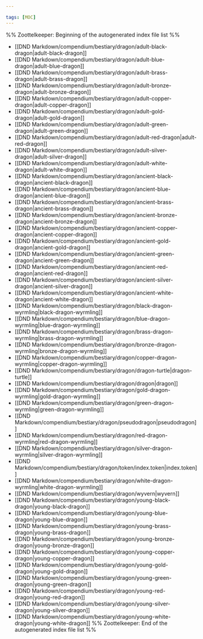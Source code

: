 ```yaml
---

tags: [MOC]
---
```

%% Zoottelkeeper: Beginning of the autogenerated index file list  %%
-  [[DND Markdown/compendium/bestiary/dragon/adult-black-dragon|adult-black-dragon]]
-  [[DND Markdown/compendium/bestiary/dragon/adult-blue-dragon|adult-blue-dragon]]
-  [[DND Markdown/compendium/bestiary/dragon/adult-brass-dragon|adult-brass-dragon]]
-  [[DND Markdown/compendium/bestiary/dragon/adult-bronze-dragon|adult-bronze-dragon]]
-  [[DND Markdown/compendium/bestiary/dragon/adult-copper-dragon|adult-copper-dragon]]
-  [[DND Markdown/compendium/bestiary/dragon/adult-gold-dragon|adult-gold-dragon]]
-  [[DND Markdown/compendium/bestiary/dragon/adult-green-dragon|adult-green-dragon]]
-  [[DND Markdown/compendium/bestiary/dragon/adult-red-dragon|adult-red-dragon]]
-  [[DND Markdown/compendium/bestiary/dragon/adult-silver-dragon|adult-silver-dragon]]
-  [[DND Markdown/compendium/bestiary/dragon/adult-white-dragon|adult-white-dragon]]
-  [[DND Markdown/compendium/bestiary/dragon/ancient-black-dragon|ancient-black-dragon]]
-  [[DND Markdown/compendium/bestiary/dragon/ancient-blue-dragon|ancient-blue-dragon]]
-  [[DND Markdown/compendium/bestiary/dragon/ancient-brass-dragon|ancient-brass-dragon]]
-  [[DND Markdown/compendium/bestiary/dragon/ancient-bronze-dragon|ancient-bronze-dragon]]
-  [[DND Markdown/compendium/bestiary/dragon/ancient-copper-dragon|ancient-copper-dragon]]
-  [[DND Markdown/compendium/bestiary/dragon/ancient-gold-dragon|ancient-gold-dragon]]
-  [[DND Markdown/compendium/bestiary/dragon/ancient-green-dragon|ancient-green-dragon]]
-  [[DND Markdown/compendium/bestiary/dragon/ancient-red-dragon|ancient-red-dragon]]
-  [[DND Markdown/compendium/bestiary/dragon/ancient-silver-dragon|ancient-silver-dragon]]
-  [[DND Markdown/compendium/bestiary/dragon/ancient-white-dragon|ancient-white-dragon]]
-  [[DND Markdown/compendium/bestiary/dragon/black-dragon-wyrmling|black-dragon-wyrmling]]
-  [[DND Markdown/compendium/bestiary/dragon/blue-dragon-wyrmling|blue-dragon-wyrmling]]
-  [[DND Markdown/compendium/bestiary/dragon/brass-dragon-wyrmling|brass-dragon-wyrmling]]
-  [[DND Markdown/compendium/bestiary/dragon/bronze-dragon-wyrmling|bronze-dragon-wyrmling]]
-  [[DND Markdown/compendium/bestiary/dragon/copper-dragon-wyrmling|copper-dragon-wyrmling]]
-  [[DND Markdown/compendium/bestiary/dragon/dragon-turtle|dragon-turtle]]
-  [[DND Markdown/compendium/bestiary/dragon/dragon|dragon]]
-  [[DND Markdown/compendium/bestiary/dragon/gold-dragon-wyrmling|gold-dragon-wyrmling]]
-  [[DND Markdown/compendium/bestiary/dragon/green-dragon-wyrmling|green-dragon-wyrmling]]
-  [[DND Markdown/compendium/bestiary/dragon/pseudodragon|pseudodragon]]
-  [[DND Markdown/compendium/bestiary/dragon/red-dragon-wyrmling|red-dragon-wyrmling]]
-  [[DND Markdown/compendium/bestiary/dragon/silver-dragon-wyrmling|silver-dragon-wyrmling]]
-  [[DND Markdown/compendium/bestiary/dragon/token/index.token|index.token]]
-  [[DND Markdown/compendium/bestiary/dragon/white-dragon-wyrmling|white-dragon-wyrmling]]
-  [[DND Markdown/compendium/bestiary/dragon/wyvern|wyvern]]
-  [[DND Markdown/compendium/bestiary/dragon/young-black-dragon|young-black-dragon]]
-  [[DND Markdown/compendium/bestiary/dragon/young-blue-dragon|young-blue-dragon]]
-  [[DND Markdown/compendium/bestiary/dragon/young-brass-dragon|young-brass-dragon]]
-  [[DND Markdown/compendium/bestiary/dragon/young-bronze-dragon|young-bronze-dragon]]
-  [[DND Markdown/compendium/bestiary/dragon/young-copper-dragon|young-copper-dragon]]
-  [[DND Markdown/compendium/bestiary/dragon/young-gold-dragon|young-gold-dragon]]
-  [[DND Markdown/compendium/bestiary/dragon/young-green-dragon|young-green-dragon]]
-  [[DND Markdown/compendium/bestiary/dragon/young-red-dragon|young-red-dragon]]
-  [[DND Markdown/compendium/bestiary/dragon/young-silver-dragon|young-silver-dragon]]
-  [[DND Markdown/compendium/bestiary/dragon/young-white-dragon|young-white-dragon]]
%% Zoottelkeeper: End of the autogenerated index file list  %%
